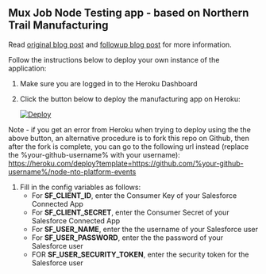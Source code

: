 ## Mux Job Node Testing app - based on Northern Trail Manufacturing

Read [original blog post](https://developer.salesforce.com/blogs/developer-relations/2017/07/northern-trail-outfitters-new-sample-application-lightning-components-platform-events-salesforce-dx) and [followup blog post](https://developer.salesforce.com/blogs/developer-relations/2017/07/northern-trail-sample-app-part-2-salesforce-node-js-integration-platform-events) for more information.

Follow the instructions below to deploy your own instance of the application:

1. Make sure you are logged in to the Heroku Dashboard
1. Click the button below to deploy the manufacturing app on Heroku:

   [![Deploy](https://www.herokucdn.com/deploy/button.png)](https://heroku.com/deploy)

Note - if you get an error from Heroku when trying to deploy using the the above button, an alternative procedure is to fork this repo on Github, then after the fork is complete, you can go to the following url instead (replace the %your-github-username% with your username): https://heroku.com/deploy?template=https://github.com/%your-github-username%/node-nto-platform-events

1. Fill in the config variables as follows:
   - For **SF_CLIENT_ID**, enter the Consumer Key of your Salesforce Connected App
   - For **SF_CLIENT_SECRET**, enter the Consumer Secret of your Salesforce Connected App
   - For **SF_USER_NAME**, enter the the username of your Salesforce user
   - For **SF_USER_PASSWORD**, enter the the password of your Salesforce user
   - FOR **SF_USER_SECURITY_TOKEN**, enter the security token for the Salesforce user
